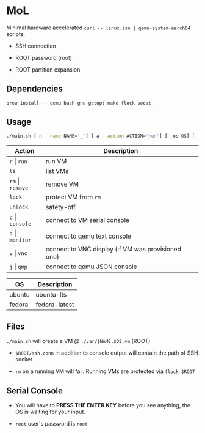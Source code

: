 # MoL

Minimal hardware accelerated `curl -- linux.iso | qemu-system-aarch64` scripts.

- SSH connection

- ROOT password (root)

- ROOT partition expansion

## Dependencies

```bash
brew install -- qemu bash gnu-getopt make flock socat
```

## Usage

```bash
./main.sh [-n --name NAME='_'] [-a --action ACTION='run'] [--os OS] [--vnc] -- ...raw qemu args
```

| Action           | Description                                        |
| ---------------- | -------------------------------------------------- |
| `r` \| `run`     | run VM                                             |
| `ls`             | list VMs                                           |
| `rm` \| `remove` | remove VM                                          |
| `lock`           | protect VM from `rm`                               |
| `unlock`         | safety-off                                         |
| `c` \| `console` | connect to VM serial console                       |
| `q` \| `monitor` | connect to qemu text console                       |
| `v` \| `vnc`     | connect to VNC display (if VM was provisioned one) |
| `j` \| `qmp`     | connect to qemu JSON console                       |

| OS     | Description   |
| ------ | ------------- |
| ubuntu | ubuntu-lts    |
| fedora | fedora-latest |

## Files

`./main.sh` will create a VM @ `./var/$NAME.$OS.vm` (ROOT)

- `$ROOT/ssh.conn` in addition to console output will contain the path of SSH socket

- `rm` on a running VM will fail. Running VMs are protected via `flock $ROOT`

## Serial Console

- You will have to **PRESS THE ENTER KEY** before you see anything, the OS is waiting for your input.

- `root` user's password is `root`
